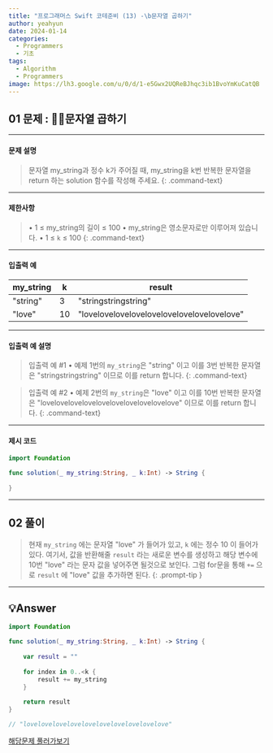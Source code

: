 ```yaml
---
title: "프로그래머스 Swift 코테준비 (13) -\b문자열 곱하기"
author: yeahyun
date: 2024-01-14
categories:
  - Programmers
  - 기초
tags:
  - Algorithm
  - Programmers
image: https://lh3.google.com/u/0/d/1-e5Gwx2UQReBJhqc3ib1BvoYmKuCatQB
---
```

## 01 문제 : 문자열 곱하기
---
#### 문제 설명

>문자열 my_string과 정수 k가 주어질 때, my_string을 k번 반복한 문자열을 return 하는 solution 함수를 작성해 주세요.
{: .command-text}

- ---
#### 제한사항
>• 1 ≤ my_string의 길이 ≤ 100
>• my_string은 영소문자로만 이루어져 있습니다.
>• 1 ≤ `k` ≤ 100 
{: .command-text}


---

#### 입출력 예

| my_string | k | result |
| ---- | ---- | ---- |
| "string" | 3 | "stringstringstring" |
| "love" | 10 | "lovelovelovelovelovelovelovelovelovelove" |

---
#### 입출력 예 설명

>입출력 예 #1
	• 예제 1번의 `my_string`은 "string" 이고 이를 3번 반복한 문자열은 "stringstringstring" 이므로 이를 return 합니다.
{: .command-text}

>입출력 예 #2
	• 예제 2번의 `my_string`은 "love" 이고 이를 10번 반복한 문자열은 "lovelovelovelovelovelovelovelovelovelove" 이므로 
	이를 return 합니다.
{: .command-text}

---

#### 제시 코드

```swift
import Foundation

func solution(_ my_string:String, _ k:Int) -> String {
    
}
```


---
## 02 풀이

> 현재 `my_string` 에는 문자열 "love" 가 들어가 있고, `k` 에는 정수 10 이 들어가 있다.
> 여기서, 값을 반환해줄 `result` 라는 새로운 변수를 생성하고 해당 변수에 10번 "love" 라는 문자 값을 넣어주면 될것으로 보인다.
그럼 for문을 통해 `+=` 으로 `result` 에 "love" 값을 추가하면 된다.
{: .prompt-tip }
 

---

## 💡Answer

```swift
import Foundation

func solution(_ my_string:String, _ k:Int) -> String {
    
    var result = ""
    
    for index in 0..<k {
        result += my_string
    }
    
    return result
}

// "lovelovelovelovelovelovelovelovelovelove"
```


[해당문제 풀러가보기](https://school.programmers.co.kr/learn/courses/30/lessons/181940)


